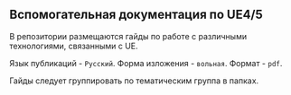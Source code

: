 
## Вспомогательная документация по UE4/5

В репозитории размещаются гайды по работе с различными технологиями, связанными с UE.

Язык публикаций - `Русский`.
Форма изложения - `вольная`.
Формат - `pdf`.

Гайды следует группировать по тематическим группа в папках.

